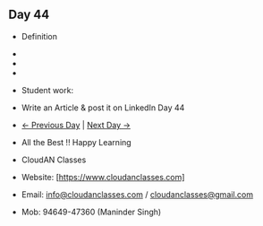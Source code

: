 ## Day 44

- Definition
  
- 

- 

- 

- Student work:
- Write an Article & post it on LinkedIn Day 44
- [← Previous Day](../Day43/README.md) | [Next Day →](../Day45/README.md)

- All the Best !! Happy Learning
- CloudAN Classes
- Website: [https://www.cloudanclasses.com]
- Email: info@cloudanclasses.com / cloudanclasses@gmail.com
- Mob: 94649-47360 (Maninder Singh)







